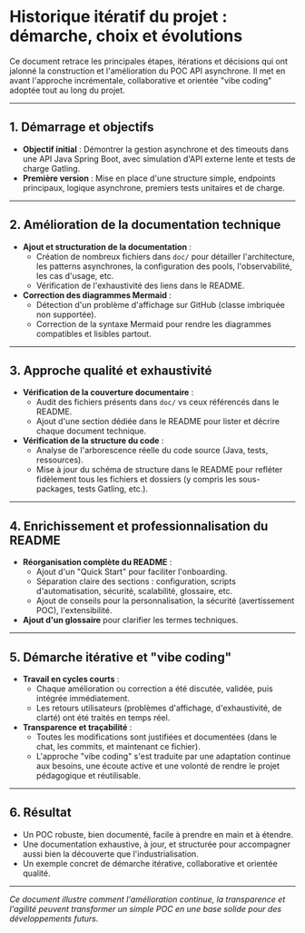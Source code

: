 # Historique itératif du projet : démarche, choix et évolutions

Ce document retrace les principales étapes, itérations et décisions qui ont jalonné la construction et l'amélioration du POC API asynchrone. Il met en avant l'approche incrémentale, collaborative et orientée "vibe coding" adoptée tout au long du projet.

---

## 1. Démarrage et objectifs

- **Objectif initial** : Démontrer la gestion asynchrone et des timeouts dans une API Java Spring Boot, avec simulation d'API externe lente et tests de charge Gatling.
- **Première version** : Mise en place d'une structure simple, endpoints principaux, logique asynchrone, premiers tests unitaires et de charge.

---

## 2. Amélioration de la documentation technique

- **Ajout et structuration de la documentation** :
  - Création de nombreux fichiers dans `doc/` pour détailler l'architecture, les patterns asynchrones, la configuration des pools, l'observabilité, les cas d'usage, etc.
  - Vérification de l'exhaustivité des liens dans le README.
- **Correction des diagrammes Mermaid** :
  - Détection d'un problème d'affichage sur GitHub (classe imbriquée non supportée).
  - Correction de la syntaxe Mermaid pour rendre les diagrammes compatibles et lisibles partout.

---

## 3. Approche qualité et exhaustivité

- **Vérification de la couverture documentaire** :
  - Audit des fichiers présents dans `doc/` vs ceux référencés dans le README.
  - Ajout d'une section dédiée dans le README pour lister et décrire chaque document technique.
- **Vérification de la structure du code** :
  - Analyse de l'arborescence réelle du code source (Java, tests, ressources).
  - Mise à jour du schéma de structure dans le README pour refléter fidèlement tous les fichiers et dossiers (y compris les sous-packages, tests Gatling, etc.).

---

## 4. Enrichissement et professionnalisation du README

- **Réorganisation complète du README** :
  - Ajout d'un "Quick Start" pour faciliter l'onboarding.
  - Séparation claire des sections : configuration, scripts d'automatisation, sécurité, scalabilité, glossaire, etc.
  - Ajout de conseils pour la personnalisation, la sécurité (avertissement POC), l'extensibilité.
- **Ajout d'un glossaire** pour clarifier les termes techniques.

---

## 5. Démarche itérative et "vibe coding"

- **Travail en cycles courts** :
  - Chaque amélioration ou correction a été discutée, validée, puis intégrée immédiatement.
  - Les retours utilisateurs (problèmes d'affichage, d'exhaustivité, de clarté) ont été traités en temps réel.
- **Transparence et traçabilité** :
  - Toutes les modifications sont justifiées et documentées (dans le chat, les commits, et maintenant ce fichier).
  - L'approche "vibe coding" s'est traduite par une adaptation continue aux besoins, une écoute active et une volonté de rendre le projet pédagogique et réutilisable.

---

## 6. Résultat

- Un POC robuste, bien documenté, facile à prendre en main et à étendre.
- Une documentation exhaustive, à jour, et structurée pour accompagner aussi bien la découverte que l'industrialisation.
- Un exemple concret de démarche itérative, collaborative et orientée qualité.

---

*Ce document illustre comment l'amélioration continue, la transparence et l'agilité peuvent transformer un simple POC en une base solide pour des développements futurs.* 